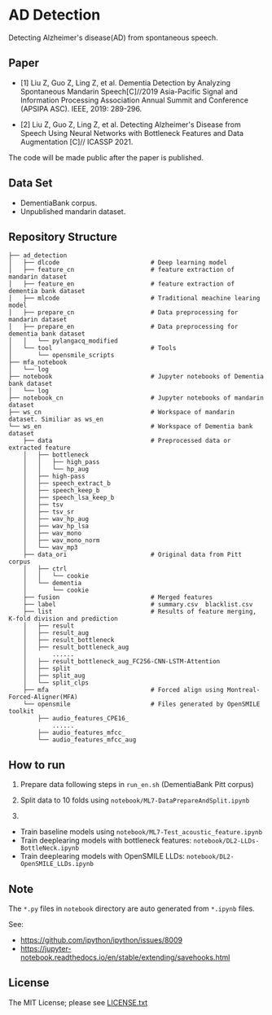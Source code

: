 # AD Detection

Detecting Alzheimer's disease(AD) from spontaneous speech.

## Paper

- [1]	Liu Z, Guo Z, Ling Z, et al. Dementia Detection by Analyzing Spontaneous Mandarin Speech[C]//2019 Asia-Pacific Signal and Information Processing Association Annual Summit and Conference (APSIPA ASC). IEEE, 2019: 289-296.

- [2]	Liu Z, Guo Z, Ling Z, et al. Detecting Alzheimer's Disease from Speech Using Neural Networks with Bottleneck Features and Data Augmentation [C]// ICASSP 2021.



The code will be made public after the paper is published.

## Data Set

- DementiaBank corpus.
- Unpublished mandarin dataset.


## Repository Structure
```
├── ad_detection
│   ├── dlcode                         # Deep learning model
│   ├── feature_cn                     # feature extraction of mandarin dataset
│   ├── feature_en                     # feature extraction of dementia bank dataset
│   ├── mlcode                         # Traditional meachine learing model
│   ├── prepare_cn                     # Data preprocessing for mandarin dataset
│   ├── prepare_en                     # Data preprocessing for dementia bank dataset
│   │   └── pylangacq_modified
│   └── tool                           # Tools
│       └── opensmile_scripts
├── mfa_notebook
│   └── log
├── notebook                           # Jupyter notebooks of Dementia bank dataset
│   └── log
├── notebook_cn                        # Jupyter notebooks of mandarin dataset
├── ws_cn                              # Workspace of mandarin dataset. Similiar as ws_en
└── ws_en                              # Workspace of Dementia bank dataset
    ├── data                           # Preprocessed data or extracted feature
    │   ├── bottleneck
    │   │   ├── high_pass
    │   │   └── hp_aug
    │   ├── high-pass
    │   ├── speech_extract_b
    │   ├── speech_keep_b
    │   ├── speech_lsa_keep_b
    │   ├── tsv
    │   ├── tsv_sr
    │   ├── wav_hp_aug
    │   ├── wav_hp_lsa
    │   ├── wav_mono
    │   ├── wav_mono_norm
    │   └── wav_mp3
    ├── data_ori                       # Original data from Pitt corpus
    │   ├── ctrl
    │   │   └── cookie
    │   └── dementia
    │       └── cookie
    ├── fusion                         # Merged features
    ├── label                          # summary.csv  blacklist.csv
    ├── list                           # Results of feature merging, K-fold division and prediction
    │   ├── result
    │   ├── result_aug
    │   ├── result_bottleneck
    │   ├── result_bottleneck_aug
    │       ......
    │   ├── result_bottleneck_aug_FC256-CNN-LSTM-Attention
    │   ├── split
    │   ├── split_aug
    │   └── split_clps
    ├── mfa                            # Forced align using Montreal-Forced-Aligner(MFA)
    └── opensmile                      # Files generated by OpenSMILE toolkit
        ├── audio_features_CPE16_
            ......
        ├── audio_features_mfcc_
        └── audio_features_mfcc_aug

```

## How to run

1. Prepare data following steps in `run_en.sh` (DementiaBank Pitt corpus)

2. Split data to 10 folds using `notebook/ML7-DataPrepareAndSplit.ipynb`

3. 
- Train baseline models using `notebook/ML7-Test_acoustic_feature.ipynb`
- Train deeplearing models with bottleneck features: `notebook/DL2-LLDs-BottleNeck.ipynb`
- Train deeplearing models with OpenSMILE LLDs: `notebook/DL2-OpenSMILE_LLDs.ipynb`

## Note

The `*.py` files in `notebook` directory are auto generated from `*.ipynb` files.

See:
- https://github.com/ipython/ipython/issues/8009
- https://jupyter-notebook.readthedocs.io/en/stable/extending/savehooks.html

## License

The MIT License; please see [LICENSE.txt](LICENSE.txt)
